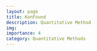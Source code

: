 ```yaml
---
layout: page
title: KonFound
description: Quantitative Method
img:
importance: 4
category: Quantitative Methods
---
```

